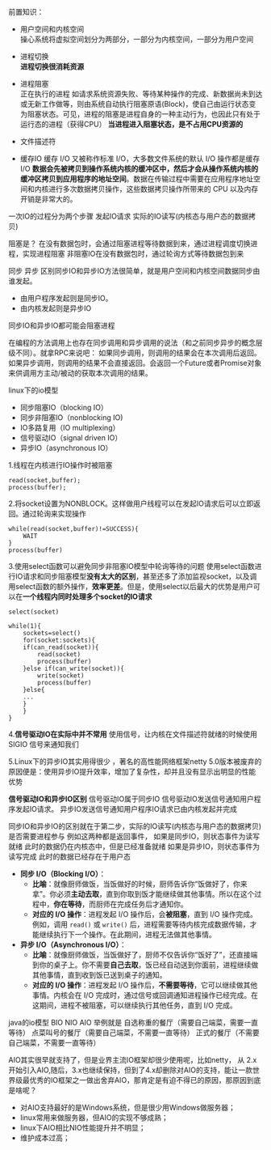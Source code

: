 前置知识：
- 用户空间和内核空间  
    操心系统将虚拟空间划分为两部分，一部分为内核空间，一部分为用户空间
- 进程切换  
    **进程切换很消耗资源**
- 进程阻塞  
    正在执行的进程 如请求系统资源失败、等待某种操作的完成、新数据尚未到达或无新工作做等，则由系统自动执行阻塞原语(Block)，使自己由运行状态变为阻塞状态。可见，进程的阻塞是进程自身的一种主动行为，也因此只有处于运行态的进程（获得CPU）
		**当进程进入阻塞状态，是不占用CPU资源的**
- 文件描述符  
    
- 缓存IO
缓存 I/O 又被称作标准 I/O，大多数文件系统的默认 I/O 操作都是缓存 I/O
**数据会先被拷贝到操作系统内核的缓冲区中，然后才会从操作系统内核的缓冲区拷贝到应用程序的地址空间**。数据在传输过程中需要在应用程序地址空间和内核进行多次数据拷贝操作，这些数据拷贝操作所带来的 CPU 以及内存开销是非常大的。

一次IO的过程分为两个步骤
发起IO请求
实际的IO读写(内核态与用户态的数据拷贝)


阻塞是？
在没有数据包时，会通过阻塞进程等待数据到来，通过进程调度切换进程，实现进程阻塞
非阻塞IO在没有数据包时，通过轮询方式等待数据包到来

同步 异步 
区别同步IO和异步IO方法很简单，就是用户空间和内核空间数据同步由谁发起。
- 由用户程序发起则是同步IO。
- 由内核发起则是异步IO

同步IO和异步IO都可能会阻塞进程

在编程的方法调用上也存在同步调用和异步调用的说法（和之前同步异步的概念层级不同）。就拿RPC来说吧：
如果同步调用，则调用的结果会在本次调用后返回。
如果异步调用，则调用的结果不会直接返回。会返回一个Future或者Promise对象来供调用方主动/被动的获取本次调用的结果。



linux下的io模型
- 同步阻塞IO（blocking IO）
- 同步非阻塞IO（nonblocking IO)
- IO多路复用（IO multiplexing）
- 信号驱动IO（signal driven IO）
- 异步IO（asynchronous IO）

1.线程在内核进行IO操作时被阻塞
```
read(socket,buffer);
process(buffer);
```
2.将socket设置为NONBLOCK。这样做用户线程可以在发起IO请求后可以立即返回。通过轮询来实现操作
```
while(read(socket,buffer)!=SUCCESS){
	WAIT
}
process(buffer)
```
3.使用select函数可以避免同步非阻塞IO模型中轮询等待的问题
使用select函数进行IO请求和同步阻塞模型**没有太大的区别**，甚至还多了添加监视socket，以及调用select函数的额外操作，**效率更差**。但是，使用select以后最大的优势是用户可以在**一个线程内同时处理多个socket的IO请求**
```
select(socket)

while(1){
	sockets=select()
	for(socket:sockets){
	if(can_read(socket)){
		read(socket)
		process(buffer)
	}else if(can_write(socket)){
		write(socket)
		process(buffer)
	}else{
	...
	}
	}
}

```

4.**信号驱动IO在实际中并不常用**
使用信号，让内核在文件描述符就绪的时候使用 SIGIO 信号来通知我们

5.Linux下的异步IO其实用得很少 ，著名的高性能网络框架netty 5.0版本被废弃的原因便是：使用异步IO提升效率，增加了复杂性，却并且没有显示出明显的性能优势

**信号驱动IO和异步IO区别**
信号驱动IO属于同步IO
信号驱动IO发送信号通知用户程序发起IO请求。
异步IO发送信号通知用户程序IO请求已由内核发起并完成

同步IO和异步IO的区别就在于第二步，实际的IO读写(内核态与用户态的数据拷贝)是否需要进程参与
例如这两种都是返回事件，
如果是同步IO，则状态事件为读写就绪 此时的数据仍在内核态中，但是已经准备就绪
如果是异步IO，则状态事件为读写完成  此时的数据已经存在于用户态

- **同步 I/O（Blocking I/O）**：
    - **比喻**：就像厨师做饭，当饭做好的时候，厨师告诉你“饭做好了，你来拿”。你必须**主动去取**，直到你取到饭才能继续做其他事情。所以在这个过程中，**你在等待**，而厨师在完成任务后才通知你。
    - **对应的 I/O 操作**：进程发起 I/O 操作后，会**被阻塞**，直到 I/O 操作完成。例如，调用 `read()` 或 `write()` 后，进程需要等待内核完成数据传输，才能继续执行下一个操作。在此期间，进程无法做其他事情。
- **异步 I/O（Asynchronous I/O）**：
    - **比喻**：就像厨师做饭，当饭做好了，厨师不仅告诉你“饭好了”，还直接端到你的桌子上。你不需要**自己去取**，饭已经自动送到你面前，进程继续做其他事情，直到收到饭已送到桌子的通知。
    - **对应的 I/O 操作**：进程发起 I/O 操作后，**不需要等待**，它可以继续做其他事情。内核会在 I/O 完成时，通过信号或回调通知进程操作已经完成。在这期间，进程不被阻塞，可以继续执行其他任务，直到 I/O 完成。




java的io模型
BIO NIO AIO
举例就是 
自选称重的餐厅（需要自己端菜，需要一直等待）
点菜叫号的餐厅（需要自己端菜，不需要一直等待）
正式的餐厅（不需要自己端菜，不需要一直等待）

AIO其实很早就支持了，但是业界主流IO框架却很少使用呢，比如netty， 从 2.x 开始引入AIO,随后，3.x也继续保持，但到了4.x却删除对AIO的支持，能让一款世界级最优秀的IO框架之一做出舍弃AIO，那肯定是有迫不得已的原因，那原因到底是啥呢？
- 对AIO支持最好的是Windows系统，但是很少用Windows做服务器；
- linux常用来做服务器，但AIO的实现不够成熟；
- linux下AIO相比NIO性能提升并不明显；
- 维护成本过高；

